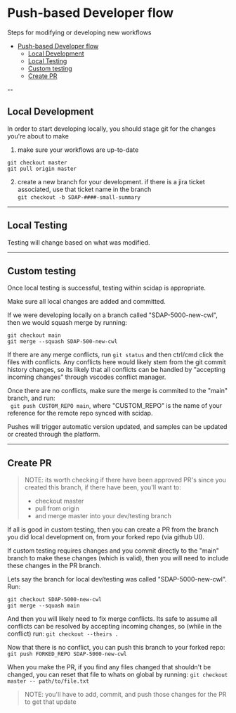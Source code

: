 # Push-based Developer flow



Steps for modifying or developing new workflows 

- [Push-based Developer flow](#push-based-developer-flow)
  - [Local Development](#local-development)
  - [Local Testing](#local-testing)
  - [Custom testing](#custom-testing)
  - [Create PR](#create-pr)

--

## Local Development

In order to start developing locally, you should stage git for the changes you're about to make


1. make sure your workflows are up-to-date
```
git checkout master
git pull origin master
```
2. create a new branch for your development. if there is a jira ticket associated, use that ticket name in the branch  
```git checkout -b SDAP-####-small-summary```


---

## Local Testing

Testing will change based on what was modified.

<!-- TODO -->

<!-- - [docker changes](../testing/docker_changes.md)
- [tool changes](../testing/tool_changes.md)
- [workflow changes](../testing/workflow_changes.md) -->

---

## Custom testing

Once local testing is successful, testing within scidap is appropriate.

Make sure all local changes are added and committed.

If we were developing locally on a branch called "SDAP-5000-new-cwl", then we would squash merge by running:  
```
git checkout main
git merge --squash SDAP-500-new-cwl
```

If there are any merge conflicts, run ```git status``` and then ctrl/cmd click the files with conflicts.
Any conflicts here would likely stem from the git commit history changes, so its likely that all conflicts can be handled by "accepting incoming changes" through vscodes conflict manager.

Once there are no conflicts, make sure the merge is commited to the "main" branch, and run:  
``` git push CUSTOM_REPO main```, where "CUSTOM_REPO" is the name of your reference for the remote repo synced with scidap.

Pushes will trigger automatic version updated, and samples can be updated or created through the platform.


---

## Create PR

> NOTE: its worth checking if there have been approved PR's since you created this branch, if there have been, you'll want to:
> - checkout master
> - pull from origin
> - and merge master into your dev/testing branch


If all is good in custom testing, then you can create a PR from the branch you did local development on, from your forked repo (via github UI).


If custom testing requires changes and you commit directly to the "main" branch to make these changes (which is valid), then you will need to include these changes in the PR branch.

Lets say the branch for local dev/testing was called "SDAP-5000-new-cwl". Run:  
```
git checkout SDAP-5000-new-cwl
git merge --squash main 
```
And then you will likely need to fix merge conflicts.
Its safe to assume all conflicts can be resolved by accepting incoming changes, so (while in the conflict) run: ```git checkout --theirs .```

Now that there is no conflict, you can push this branch to your forked repo:
```git push FORKED_REPO SDAP-5000-new-cwl```

When you make the PR, if you find any files changed that shouldn't be changed, you can reset that file to whats on global by running: ```git checkout master -- path/to/file.txt```
> NOTE: you'll have to add, commit, and push those changes for the PR to get that update




